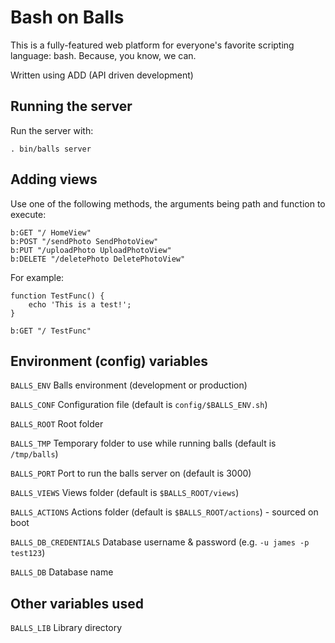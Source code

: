 # Bash on Balls

This is a fully-featured web platform for everyone's favorite scripting language: bash.  Because, you know, we can.

Written using ADD (API driven development)

Running the server
------------------
Run the server with:

    . bin/balls server

Adding views
------------
Use one of the following methods, the arguments being path and function to execute:

    b:GET "/ HomeView"
    b:POST "/sendPhoto SendPhotoView"
    b:PUT "/uploadPhoto UploadPhotoView"
    b:DELETE "/deletePhoto DeletePhotoView"

For example:

    function TestFunc() {
        echo 'This is a test!';
    }
    
    b:GET "/ TestFunc"

Environment (config) variables
------------------------------
`BALLS_ENV` Balls environment (development or production)

`BALLS_CONF` Configuration file (default is `config/$BALLS_ENV.sh`)

`BALLS_ROOT` Root folder

`BALLS_TMP` Temporary folder to use while running balls (default is `/tmp/balls`)

`BALLS_PORT` Port to run the balls server on (default is 3000)

`BALLS_VIEWS` Views folder (default is `$BALLS_ROOT/views`)

`BALLS_ACTIONS` Actions folder (default is `$BALLS_ROOT/actions`) - sourced on boot

`BALLS_DB_CREDENTIALS` Database username & password (e.g. `-u james -p test123`)

`BALLS_DB` Database name

Other variables used
--------------------

`BALLS_LIB` Library directory


